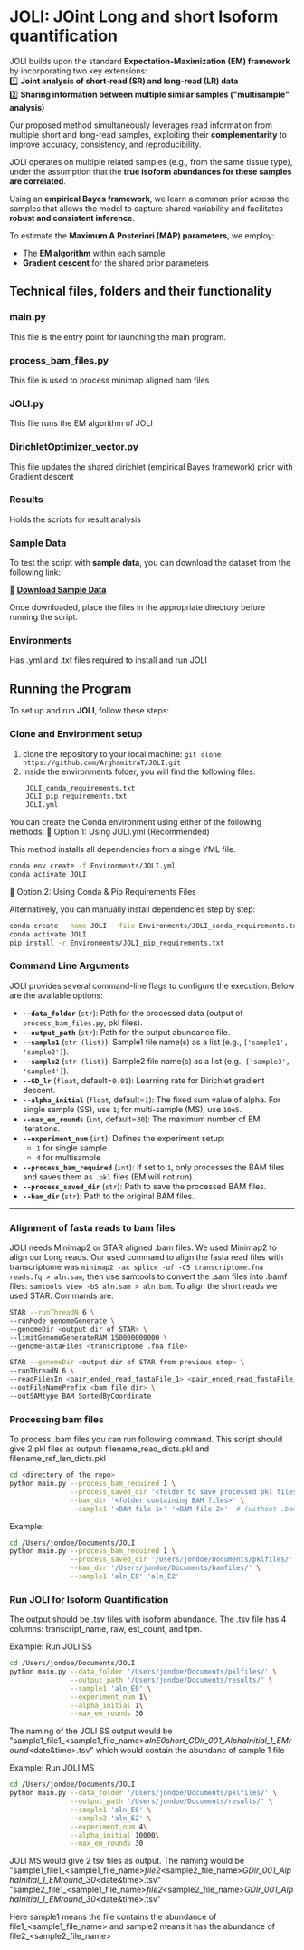 # JOLI: JOint Long and short Isoform quantification

JOLI builds upon the standard **Expectation-Maximization (EM) framework** by incorporating two key extensions:  
1️⃣ **Joint analysis of short-read (SR) and long-read (LR) data**  
2️⃣ **Sharing information between multiple similar samples ("multisample" analysis)**  

Our proposed method simultaneously leverages read information from multiple short and long-read samples, exploiting their **complementarity** to improve accuracy, consistency, and reproducibility.  

JOLI operates on multiple related samples (e.g., from the same tissue type), under the assumption that the **true isoform abundances for these samples are correlated**.  

Using an **empirical Bayes framework**, we learn a common prior across the samples that allows the model to capture shared variability and facilitates **robust and consistent inference**.  

To estimate the **Maximum A Posteriori (MAP) parameters**, we employ:  
- The **EM algorithm** within each sample  
- **Gradient descent** for the shared prior parameters  


## Technical files, folders and their functionality

### **main.py**
This file is the entry point for launching the main program.

### **process_bam_files.py**
This file is used to process minimap aligned bam files

### **JOLI.py**
This file runs the EM algorithm of JOLI

### **DirichletOptimizer_vector.py**
This file updates the shared dirichlet (empirical Bayes framework) prior with Gradient descent

### **Results**
Holds the scripts for result analysis

### **Sample Data**
To test the script with **sample data**, you can download the dataset from the following link:

🔗 **[Download Sample Data](https://drive.google.com/drive/folders/1aWmm-ZAsBTUhnqNyg3uNMNIMKvaV3QPN?usp=drive_link)**

Once downloaded, place the files in the appropriate directory before running the script.


### **Environments**
Has .yml and .txt files required to install and run JOLI

## Running the Program

To set up and run **JOLI**, follow these steps:

### Clone and Environment setup 
1. clone the repository to your local machine: `git clone https://github.com/ArghamitraT/JOLI.git`
2. Inside the environments folder, you will find the following files:

```bash
    JOLI_conda_requirements.txt
    JOLI_pip_requirements.txt
    JOLI.yml
```
    
You can create the Conda environment using either of the following methods:
🔹 Option 1: Using JOLI.yml (Recommended)

This method installs all dependencies from a single YML file.

```bash
conda env create -f Environments/JOLI.yml
conda activate JOLI
```

🔹 Option 2: Using Conda & Pip Requirements Files

Alternatively, you can manually install dependencies step by step:

```bash
conda create --name JOLI --file Environments/JOLI_conda_requirements.txt
conda activate JOLI
pip install -r Environments/JOLI_pip_requirements.txt
```

### Command Line Arguments

JOLI provides several command-line flags to configure the execution. Below are the available options:

- **`--data_folder`** (`str`): Path for the processed data (output of `process_bam_files.py`, pkl files).  
- **`--output_path`** (`str`): Path for the output abundance file.  
- **`--sample1`** (`str (list)`): Sample1 file name(s) as a list (e.g., `['sample1', 'sample2']`).  
- **`--sample2`** (`str (list)`): Sample2 file name(s) as a list (e.g., `['sample3', 'sample4']`).  
- **`--GD_lr`** (`float`, default=`0.01`): Learning rate for Dirichlet gradient descent.  
- **`--alpha_initial`** (`float`, default=`1`): The fixed sum value of alpha. For single sample (SS), use `1`; for multi-sample (MS), use `10e5`.  
- **`--max_em_rounds`** (`int`, default=`30`): The maximum number of EM iterations.  
- **`--experiment_num`** (`int`): Defines the experiment setup:
  - `1` for single sample  
  - `4` for multisample  
- **`--process_bam_required`** (`int`): If set to `1`, only processes the BAM files and saves them as `.pkl` files (EM will not run).  
- **`--process_saved_dir`** (`str`): Path to save the processed BAM files.  
- **`--bam_dir`** (`str`): Path to the original BAM files.  

---

### Alignment of fasta reads to bam files
JOLI needs Minimap2 or STAR aligned .bam files. We used Minimap2 to align our Long reads. Our used command to align the fasta read files with transcriptome was `minimap2 -ax splice -uf -C5 transcriptome.fna reads.fq > aln.sam`; then use samtools to convert the .sam files into .bamf files: `samtools view -bS aln.sam > aln.bam`. To align the short reads we used STAR. Commands are:

```bash
STAR --runThreadN 6 \
--runMode genomeGenerate \
--genomeDir <output dir of STAR> \
--limitGenomeGenerateRAM 150000000000 \
--genomeFastaFiles <transcriptome .fna file>
```


```bash
STAR --genomeDir <output dir of STAR from previous step> \
--runThreadN 6 \
--readFilesIn <pair_ended_read_fastaFile_1> <pair_ended_read_fastaFile_2> \
--outFileNamePrefix <bam file dir> \
--outSAMtype BAM SortedByCoordinate
```

### Processing bam files

To process .bam files you can run following command. This script should give 2 pkl files as output: filename_read_dicts.pkl and filename_ref_len_dicts.pkl

```bash
cd <directory of the repo>
python main.py --process_bam_required 1 \
               --process_saved_dir '<folder to save processed pkl files>' \
               --bam_dir '<folder containing BAM files>' \
               --sample1 '<BAM file 1>' '<BAM file 2>'  # (without .bam extension)

```
Example:
```bash
cd /Users/jondoe/Documents/JOLI
python main.py --process_bam_required 1 \
               --process_saved_dir '/Users/jondoe/Documents/pklfiles/' \
               --bam_dir '/Users/jondoe/Documents/bamfiles/' \
               --sample1 'aln_E0' 'aln_E2'
```

### Run JOLI for Isoform Quantification
The output should be .tsv files with isoform abundance. The .tsv file has 4 columns: transcript_name, raw, est_count, and tpm. 

Example: Run JOLI SS
```bash
cd /Users/jondoe/Documents/JOLI
python main.py --data_folder '/Users/jondoe/Documents/pklfiles/' \
               --output_path '/Users/jondoe/Documents/results/' \
               --sample1 'aln_E0' \
               --experiment_num 1\
               --alpha_initial 1\
               --max_em_rounds 30
```
The naming of the JOLI SS output would be "sample1_file1_<sample1_file_name>_alnE0short_GDlr_001_AlphaInitial_1_EMround_<date&time>.tsv" which would contain the abundanc of sample 1 file


Example: Run JOLI MS
```bash
cd /Users/jondoe/Documents/JOLI
python main.py --data_folder '/Users/jondoe/Documents/pklfiles/' \
               --output_path '/Users/jondoe/Documents/results/' \
               --sample1 'aln_E0' \
               --sample2 'aln_E2' \
               --experiment_num 4\
               --alpha_initial 10000\
               --max_em_rounds 30
```
JOLI MS would give 2 tsv files as output. The naming would be 
"sample1_file1_<sample1_file_name>_file2_<sample2_file_name>_GDlr_001_AlphaInitial_1_EMround_30_<date&time>.tsv"
"sample2_file1_<sample1_file_name>_file2_<sample2_file_name>_GDlr_001_AlphaInitial_1_EMround_30_<date&time>.tsv"

Here sample1 means the file contains the abundance of file1_<sample1_file_name> and sample2 means it has the abundance of file2_<sample2_file_name>